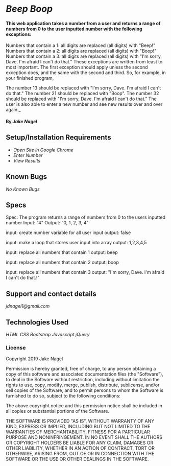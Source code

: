 # _Beep Boop_

#### This web application takes a number from a user and returns a range of numbers from 0 to the user inputted number with the following exceptions:

Numbers that contain a 1: all digits are replaced (all digits) with "Beep!"
Numbers that contain a 2: all digits are replaced (all digits) with "Boop!"
Numbers that contain a 3: all digits are replaced (all digits) with "I'm sorry, Dave. I'm afraid I can't do that."
These exceptions are written from least to most important. The first exception should apply unless the second exception does, and the same with the second and third. So, for example, in your finished program,

The number 13 should be replaced with "I'm sorry, Dave. I'm afraid I can't do that."
The number 21 should be replaced with "Boop".
The number 32 should be replaced with "I'm sorry, Dave. I'm afraid I can't do that."
The user is also able to enter a new number and see new results over and over again._

#### By _Jake Nagel_


## Setup/Installation Requirements

* _Open Site in Google Chrome_
* _Enter Number_
* _View Results_

## Known Bugs

_No Known Bugs_

## Specs

Spec: The program returns a range of numbers from 0 to the users inputted number
Input: "4"
Output: "0, 1, 2, 3, 4"

input: create number variable for all user input
output: false

input: make a loop that stores user input into array
output: 1,2,3,4,5

input: replace all numbers that contain 1
output: beep

input: replace all numbers that contain 2
output: boop

input: replace all numbers that contain 3
output: "I'm sorry, Dave. I'm afraid I can't do that.!"


## Support and contact details

_jdnagel1@gmail.com_

## Technologies Used

_HTML_
_CSS_
_Bootstrap_
_Javascript_
_jQuery_

### License

Copyright 2019 Jake Nagel

Permission is hereby granted, free of charge, to any person obtaining a copy of this software and associated documentation files (the "Software"), to deal in the Software without restriction, including without limitation the rights to use, copy, modify, merge, publish, distribute, sublicense, and/or sell copies of the Software, and to permit persons to whom the Software is furnished to do so, subject to the following conditions:

The above copyright notice and this permission notice shall be included in all copies or substantial portions of the Software.

THE SOFTWARE IS PROVIDED "AS IS", WITHOUT WARRANTY OF ANY KIND, EXPRESS OR IMPLIED, INCLUDING BUT NOT LIMITED TO THE WARRANTIES OF MERCHANTABILITY, FITNESS FOR A PARTICULAR PURPOSE AND NONINFRINGEMENT. IN NO EVENT SHALL THE AUTHORS OR COPYRIGHT HOLDERS BE LIABLE FOR ANY CLAIM, DAMAGES OR OTHER LIABILITY, WHETHER IN AN ACTION OF CONTRACT, TORT OR OTHERWISE, ARISING FROM, OUT OF OR IN CONNECTION WITH THE SOFTWARE OR THE USE OR OTHER DEALINGS IN THE SOFTWARE.
